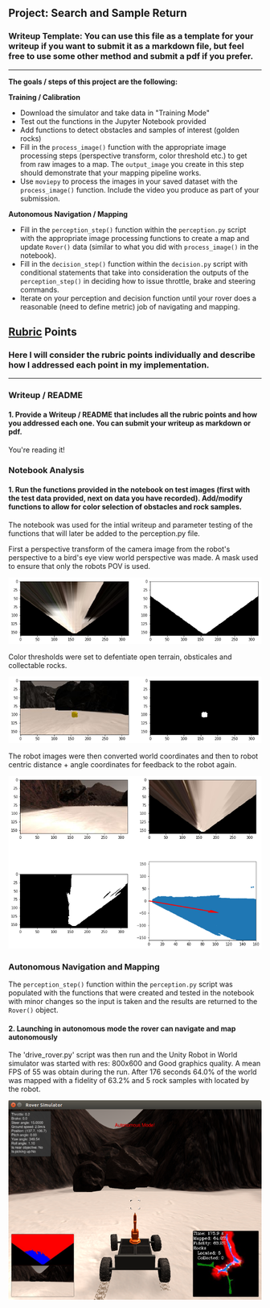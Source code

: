 ## Project: Search and Sample Return
### Writeup Template: You can use this file as a template for your writeup if you want to submit it as a markdown file, but feel free to use some other method and submit a pdf if you prefer.

---


**The goals / steps of this project are the following:**  

**Training / Calibration**  

* Download the simulator and take data in "Training Mode"
* Test out the functions in the Jupyter Notebook provided
* Add functions to detect obstacles and samples of interest (golden rocks)
* Fill in the `process_image()` function with the appropriate image processing steps (perspective transform, color threshold etc.) to get from raw images to a map.  The `output_image` you create in this step should demonstrate that your mapping pipeline works.
* Use `moviepy` to process the images in your saved dataset with the `process_image()` function.  Include the video you produce as part of your submission.

**Autonomous Navigation / Mapping**

* Fill in the `perception_step()` function within the `perception.py` script with the appropriate image processing functions to create a map and update `Rover()` data (similar to what you did with `process_image()` in the notebook). 
* Fill in the `decision_step()` function within the `decision.py` script with conditional statements that take into consideration the outputs of the `perception_step()` in deciding how to issue throttle, brake and steering commands. 
* Iterate on your perception and decision function until your rover does a reasonable (need to define metric) job of navigating and mapping.  

[//]: # (Image References)

[image1]: ./misc/rover_image.jpg
[image2]: ./calibration_images/example_grid1.jpg
[image3]: ./calibration_images/example_rock1.jpg
[image4]: ./calibration_images/Calibration_image2.png
[image5]: ./calibration_images/Calibration_image3.png
[image6]: ./calibration_images/Calibration_image4.png
[image7]: ./calibration_images/Calibration_image5.png
[image8]: ./calibration_images/Calibration_image0.png
[image9]: ./calibration_images/rover_simulation1.png

## [Rubric](https://review.udacity.com/#!/rubrics/916/view) Points
### Here I will consider the rubric points individually and describe how I addressed each point in my implementation.  

---
### Writeup / README

#### 1. Provide a Writeup / README that includes all the rubric points and how you addressed each one.  You can submit your writeup as markdown or pdf.  

You're reading it!

### Notebook Analysis
#### 1. Run the functions provided in the notebook on test images (first with the test data provided, next on data you have recorded). Add/modify functions to allow for color selection of obstacles and rock samples.
The notebook was used for the intial writeup and parameter testing of the functions that will later be added to the perception.py file.

First a perspective transform of the camera image from the robot's perspective to a bird's eye view world perspective was made. A mask used to ensure that only the robots POV is used.

![alt text][image4]

Color thresholds were set to defentiate open terrain, obsticales and collectable rocks.

![alt text][image6]

The robot images were then converted world coordinates and then to robot centric distance + angle coordinates for feedback to the robot again.

![alt text][image7]

### Autonomous Navigation and Mapping

The `perception_step()` function within the `perception.py` script was populated with the functions that were created and tested in the notebook with minor changes so the input is taken and the results are returned to the `Rover()` object.


#### 2. Launching in autonomous mode the rover can navigate and map autonomously

The 'drive_rover.py' script was then run and the Unity Robot in World simulator was started with res: 800x600 and Good graphics quality. A mean FPS of 55 was obtain during the run. After 176 seconds 64.0% of the world was mapped with a fidelity of 63.2% and 5 rock samples with located by the robot.

![alt text][image9]


